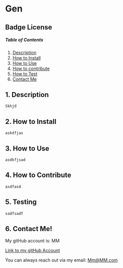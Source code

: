 # Gen

## Badge License

##### Table of Contents

1. [Description](#description)
2. [How to Install](#instal)
3. [How to Use](#usage)
4. [How to contribute](#contribute)
5. [How to Test](#test)
6. [Contact Me](#contact)

<a name="description"></a>

## 1. Description

    Skhjd

<a name="install"></a>

## 2. How to Install

    askdfjas

<a name="usage"></a>

## 3. How to Use

    asdkfjsad

<a name="contribute"></a>

## 4. How to Contribute

    asdfasd

<a name="How to Test"></a>

## 5. Testing

    sadfsadf

<a name="contact"></a>

## 6. Contact Me!

My gitHub account is: MM

[Link to my gitHub Account]('https://github.com/MM')

You can always reach out via my email: Mm@MM.com
